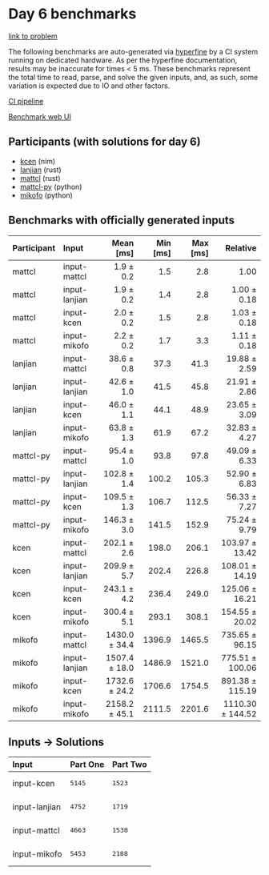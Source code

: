 # Day 6 benchmarks

[link to problem](https://adventofcode.com/2024/day/6)

The following benchmarks are auto-generated via
[hyperfine](https://github.com/sharkdp/hyperfine) by a CI system running on
dedicated hardware. As per the hyperfine documentation, results may be
inaccurate for times < 5 ms. These benchmarks represent the total time to read,
parse, and solve the given inputs, and, as such, some variation is expected due
to IO and other factors.

[CI pipeline](http://ci.papercode.net:8080/teams/main/pipelines/aoc2024)

[Benchmark web UI](https://aoc.ancalagon.black)


## Participants (with solutions for day 6)

- [kcen](https://github.com/kcen/aoc2024) (nim)
- [lanjian](https://github.com/lanjian/aoc-2024) (rust)
- [mattcl](https://github.com/mattcl/aoc2024) (rust)
- [mattcl-py](https://github.com/mattcl/aoc2024-py) (python)
- [mikofo](https://github.com/mikofo/aoc2024) (python)


## Benchmarks with officially generated inputs

| Participant | Input | Mean [ms] | Min [ms] | Max [ms] | Relative |
|:---|:---|---:|---:|---:|---:|
| mattcl | input-mattcl | 1.9 ± 0.2 | 1.5 | 2.8 | 1.00 |
| mattcl | input-lanjian | 1.9 ± 0.2 | 1.4 | 2.8 | 1.00 ± 0.18 |
| mattcl | input-kcen | 2.0 ± 0.2 | 1.5 | 2.8 | 1.03 ± 0.18 |
| mattcl | input-mikofo | 2.2 ± 0.2 | 1.7 | 3.3 | 1.11 ± 0.18 |
| lanjian | input-mattcl | 38.6 ± 0.8 | 37.3 | 41.3 | 19.88 ± 2.59 |
| lanjian | input-lanjian | 42.6 ± 1.0 | 41.5 | 45.8 | 21.91 ± 2.86 |
| lanjian | input-kcen | 46.0 ± 1.1 | 44.1 | 48.9 | 23.65 ± 3.09 |
| lanjian | input-mikofo | 63.8 ± 1.3 | 61.9 | 67.2 | 32.83 ± 4.27 |
| mattcl-py | input-mattcl | 95.4 ± 1.0 | 93.8 | 97.8 | 49.09 ± 6.33 |
| mattcl-py | input-lanjian | 102.8 ± 1.4 | 100.2 | 105.3 | 52.90 ± 6.83 |
| mattcl-py | input-kcen | 109.5 ± 1.3 | 106.7 | 112.5 | 56.33 ± 7.27 |
| mattcl-py | input-mikofo | 146.3 ± 3.0 | 141.5 | 152.9 | 75.24 ± 9.79 |
| kcen | input-mattcl | 202.1 ± 2.6 | 198.0 | 206.1 | 103.97 ± 13.42 |
| kcen | input-lanjian | 209.9 ± 5.7 | 202.4 | 226.8 | 108.01 ± 14.19 |
| kcen | input-kcen | 243.1 ± 4.2 | 236.4 | 249.0 | 125.06 ± 16.21 |
| kcen | input-mikofo | 300.4 ± 5.1 | 293.1 | 308.1 | 154.55 ± 20.02 |
| mikofo | input-mattcl | 1430.0 ± 34.4 | 1396.9 | 1465.5 | 735.65 ± 96.15 |
| mikofo | input-lanjian | 1507.4 ± 18.0 | 1486.9 | 1521.0 | 775.51 ± 100.06 |
| mikofo | input-kcen | 1732.6 ± 24.2 | 1706.6 | 1754.5 | 891.38 ± 115.19 |
| mikofo | input-mikofo | 2158.2 ± 45.1 | 2111.5 | 2201.6 | 1110.30 ± 144.52 |


## Inputs -> Solutions

| Input | Part One | Part Two |
|:---|:---|:---|
|input-kcen|<pre>5145</pre>|<pre>1523</pre>|
|input-lanjian|<pre>4752</pre>|<pre>1719</pre>|
|input-mattcl|<pre>4663</pre>|<pre>1530</pre>|
|input-mikofo|<pre>5453</pre>|<pre>2188</pre>|
